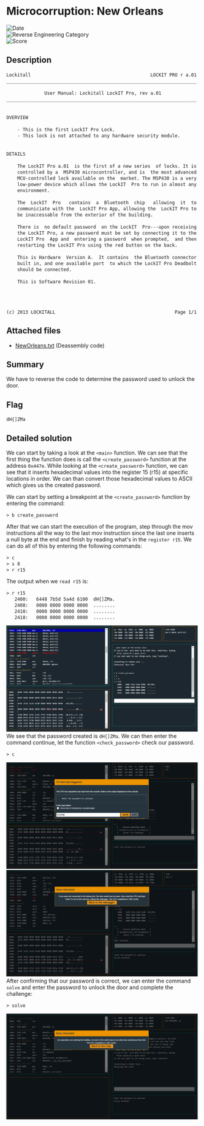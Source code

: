 # Microcorruption: New Orleans
![Date](https://img.shields.io/badge/Date-July%2020th%202021-brightgreen)  
![Reverse Engineering Category](https://img.shields.io/badge/Category-Reverse_Engineering-lightgrey.svg)\
![Score](https://img.shields.io/badge/Score-10-blue.svg)

## Description
```
Lockitall                                            LOCKIT PRO r a.01
______________________________________________________________________

              User Manual: Lockitall LockIT Pro, rev a.01              
______________________________________________________________________


OVERVIEW

    - This is the first LockIT Pro Lock.
    - This lock is not attached to any hardware security module.


DETAILS

    The LockIT Pro a.01  is the first of a new series  of locks. It is
    controlled by a  MSP430 microcontroller, and is  the most advanced
    MCU-controlled lock available on the  market. The MSP430 is a very
    low-power device which allows the LockIT  Pro to run in almost any
    environment.

    The  LockIT  Pro   contains  a  Bluetooth  chip   allowing  it  to
    communiciate with the  LockIT Pro App, allowing the  LockIT Pro to
    be inaccessable from the exterior of the building.

    There is  no default password  on the LockIT  Pro---upon receiving
    the LockIT Pro, a new password must be set by connecting it to the
    LockIT Pro  App and  entering a password  when prompted,  and then
    restarting the LockIT Pro using the red button on the back.
    
    This is Hardware  Version A.  It contains  the Bluetooth connector
    built in, and one available port  to which the LockIT Pro Deadbolt
    should be connected.

    This is Software Revision 01.

    


(c) 2013 LOCKITALL                                            Page 1/1
```

## Attached files
- [NewOrleans.txt](NewOrleans.txt) (Deassembly code)

## Summary
We have to reverse the code to determine the password used to unlock the door.

## Flag
```
dH{]ZMa
```

## Detailed solution
We can start by taking a look at the `<main>` function. We can see that the first thing the function does is call the `<create_password>` function at the address `0x447e`. While looking at the `<create_password>` function, we can see that it inserts hexadecimal values into the register 15 (r15) at specific locations in order. We can than convert those hexadecimal values to ASCII which gives us the created password.

We can start by setting a breakpoint at the `<create_password>` function by entering the command:
```
> b create_password
```

After that we can start the execution of the program, step through the mov instructions all the way to the last mov instruction since the last one inserts a null byte at the end and finish by reading what's in the `register r15`. We can do all of this by entering the following commands:
```
> c
> s 8
> r r15
```

The output when we `read r15` is:
```
> r r15
   2400:   6448 7b5d 5a4d 6100  dH{]ZMa.
   2408:   0000 0000 0000 0000  ........
   2410:   0000 0000 0000 0000  ........
   2418:   0000 0000 0000 0000  ........
```
![Image 1](images/NewOrleans-1.PNG)
We see that the password created is `dH{]ZMa`. We can then enter the command continue, let the function `<check_password>` check our password.
```
> c
```
![Image 2](images/NewOrleans-2.PNG)
![Image 3](images/NewOrleans-3.PNG)
After confirming that our password is correct, we can enter the command `solve` and enter the password to unlock the door and complete the challenge:
```
> solve
```
![Image 4](images/NewOrleans-4.PNG)